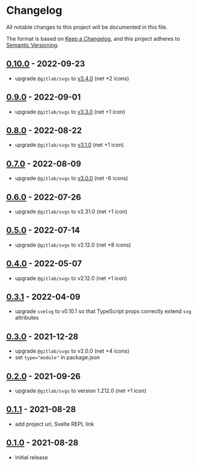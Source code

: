 # Changelog

All notable changes to this project will be documented in this file.

The format is based on [Keep a Changelog](https://keepachangelog.com/en/1.0.0/),
and this project adheres to [Semantic Versioning](https://semver.org/spec/v2.0.0.html).

## [0.10.0](https://github.com/metonym/svelte-gitlab-icons/releases/tag/v0.10.0) - 2022-09-23

- upgrade `@gitlab/svgs` to [v3.4.0](https://gitlab.com/gitlab-org/gitlab-svgs/-/releases/v3.4.0) (net +2 icons)

## [0.9.0](https://github.com/metonym/svelte-gitlab-icons/releases/tag/v0.9.0) - 2022-09-01

- upgrade `@gitlab/svgs` to [v3.3.0](https://gitlab.com/gitlab-org/gitlab-svgs/-/releases/v3.3.0) (net +1 icon)

## [0.8.0](https://github.com/metonym/svelte-gitlab-icons/releases/tag/v0.8.0) - 2022-08-22

- upgrade `@gitlab/svgs` to [v3.1.0](https://gitlab.com/gitlab-org/gitlab-svgs/-/releases/v3.1.0) (net +1 icon)

## [0.7.0](https://github.com/metonym/svelte-gitlab-icons/releases/tag/v0.7.0) - 2022-08-09

- upgrade `@gitlab/svgs` to [v3.0.0](https://gitlab.com/gitlab-org/gitlab-svgs/-/releases/v3.0.0) (net -6 icons)

## [0.6.0](https://github.com/metonym/svelte-gitlab-icons/releases/tag/v0.6.0) - 2022-07-26

- upgrade `@gitlab/svgs` to v2.31.0 (net +1 icon)

## [0.5.0](https://github.com/metonym/svelte-gitlab-icons/releases/tag/v0.5.0) - 2022-07-14

- upgrade `@gitlab/svgs` to v2.12.0 (net +8 icons)

## [0.4.0](https://github.com/metonym/svelte-gitlab-icons/releases/tag/v0.4.0) - 2022-05-07

- upgrade `@gitlab/svgs` to v2.12.0 (net +1 icon)

## [0.3.1](https://github.com/metonym/svelte-gitlab-icons/releases/tag/v0.3.1) - 2022-04-09

- upgrade `svelvg` to v0.10.1 so that TypeScript props correctly extend `svg` attributes

## [0.3.0](https://github.com/metonym/svelte-gitlab-icons/releases/tag/v0.3.0) - 2021-12-28

- upgrade `@gitlab/svgs` to v2.0.0 (net +4 icons)
- set `type="module"` in package.json

## [0.2.0](https://github.com/metonym/svelte-gitlab-icons/releases/tag/v0.2.0) - 2021-09-26

- upgrade `@gitlab/svgs` to version 1.212.0 (net +1 icon)

## [0.1.1](https://github.com/metonym/svelte-gitlab-icons/releases/tag/v0.1.1) - 2021-08-28

- add project url, Svelte REPL link

## [0.1.0](https://github.com/metonym/svelte-gitlab-icons/releases/tag/v0.1.0) - 2021-08-28

- Initial release

